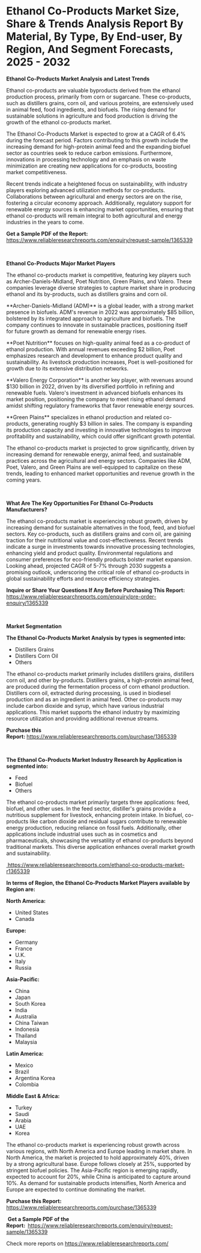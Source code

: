 <p><h1>Ethanol Co-Products Market Size, Share & Trends Analysis Report By Material, By Type, By End-user, By Region, And Segment Forecasts, 2025 - 2032</h1></p><p><strong>Ethanol Co-Products Market Analysis and Latest Trends</strong></p>
<p><p>Ethanol co-products are valuable byproducts derived from the ethanol production process, primarily from corn or sugarcane. These co-products, such as distillers grains, corn oil, and various proteins, are extensively used in animal feed, food ingredients, and biofuels. The rising demand for sustainable solutions in agriculture and food production is driving the growth of the ethanol co-products market.</p><p>The Ethanol Co-Products Market is expected to grow at a CAGR of 6.4% during the forecast period. Factors contributing to this growth include the increasing demand for high-protein animal feed and the expanding biofuel sector as countries seek to reduce carbon emissions. Furthermore, innovations in processing technology and an emphasis on waste minimization are creating new applications for co-products, boosting market competitiveness.</p><p>Recent trends indicate a heightened focus on sustainability, with industry players exploring advanced utilization methods for co-products. Collaborations between agricultural and energy sectors are on the rise, fostering a circular economy approach. Additionally, regulatory support for renewable energy sources is enhancing market opportunities, ensuring that ethanol co-products will remain integral to both agricultural and energy industries in the years to come.</p></p>
<p><strong>Get a Sample PDF of the Report:&nbsp;</strong> <a href="https://www.reliableresearchreports.com/enquiry/request-sample/1365339?utm_campaign=3002&utm_medium=2&utm_source=Github&utm_content=ia&utm_term=22032025&utm_id=ethanol-co-products">https://www.reliableresearchreports.com/enquiry/request-sample/1365339</a></p>
<p>&nbsp;</p>
<p><strong>Ethanol Co-Products Major Market Players</strong></p>
<p><p>The ethanol co-products market is competitive, featuring key players such as Archer-Daniels-Midland, Poet Nutrition, Green Plains, and Valero. These companies leverage diverse strategies to capture market share in producing ethanol and its by-products, such as distillers grains and corn oil.</p><p>**Archer-Daniels-Midland (ADM)** is a global leader, with a strong market presence in biofuels. ADM's revenue in 2022 was approximately $85 billion, bolstered by its integrated approach to agriculture and biofuels. The company continues to innovate in sustainable practices, positioning itself for future growth as demand for renewable energy rises.</p><p>**Poet Nutrition** focuses on high-quality animal feed as a co-product of ethanol production. With annual revenues exceeding $2 billion, Poet emphasizes research and development to enhance product quality and sustainability. As livestock production increases, Poet is well-positioned for growth due to its extensive distribution networks.</p><p>**Valero Energy Corporation** is another key player, with revenues around $130 billion in 2022, driven by its diversified portfolio in refining and renewable fuels. Valero's investment in advanced biofuels enhances its market position, positioning the company to meet rising ethanol demand amidst shifting regulatory frameworks that favor renewable energy sources.</p><p>**Green Plains** specializes in ethanol production and related co-products, generating roughly $3 billion in sales. The company is expanding its production capacity and investing in innovative technologies to improve profitability and sustainability, which could offer significant growth potential.</p><p>The ethanol co-products market is projected to grow significantly, driven by increasing demand for renewable energy, animal feed, and sustainable practices across the agricultural and energy sectors. Companies like ADM, Poet, Valero, and Green Plains are well-equipped to capitalize on these trends, leading to enhanced market opportunities and revenue growth in the coming years.</p></p>
<p>&nbsp;</p>
<p><strong>What Are The Key Opportunities For Ethanol Co-Products Manufacturers?</strong></p>
<p><p>The ethanol co-products market is experiencing robust growth, driven by increasing demand for sustainable alternatives in the food, feed, and biofuel sectors. Key co-products, such as distillers grains and corn oil, are gaining traction for their nutritional value and cost-effectiveness. Recent trends indicate a surge in investments towards innovative processing technologies, enhancing yield and product quality. Environmental regulations and consumer preferences for eco-friendly products bolster market expansion. Looking ahead, projected CAGR of 5-7% through 2030 suggests a promising outlook, underscoring the critical role of ethanol co-products in global sustainability efforts and resource efficiency strategies.</p></p>
<p><strong>Inquire or Share Your Questions If Any Before Purchasing This Report:</strong> <a href="https://www.reliableresearchreports.com/enquiry/pre-order-enquiry/1365339?utm_campaign=3002&utm_medium=2&utm_source=Github&utm_content=ia&utm_term=22032025&utm_id=ethanol-co-products">https://www.reliableresearchreports.com/enquiry/pre-order-enquiry/1365339</a></p>
<p>&nbsp;</p>
<p><strong>Market Segmentation</strong></p>
<p><strong>The Ethanol Co-Products Market Analysis by types is segmented into:</strong></p>
<p><ul><li>Distillers Grains</li><li>Distillers Corn Oil</li><li>Others</li></ul></p>
<p><p>The ethanol co-products market primarily includes distillers grains, distillers corn oil, and other by-products. Distillers grains, a high-protein animal feed, are produced during the fermentation process of corn ethanol production. Distillers corn oil, extracted during processing, is used in biodiesel production and as an ingredient in animal feed. Other co-products may include carbon dioxide and syrup, which have various industrial applications. This market supports the ethanol industry by maximizing resource utilization and providing additional revenue streams.</p></p>
<p><strong>Purchase this Report:&nbsp;</strong><a href="https://www.reliableresearchreports.com/purchase/1365339?utm_campaign=3002&utm_medium=2&utm_source=Github&utm_content=ia&utm_term=22032025&utm_id=ethanol-co-products">https://www.reliableresearchreports.com/purchase/1365339</a></p>
<p>&nbsp;</p>
<p><strong>The Ethanol Co-Products Market Industry Research by Application is segmented into:</strong></p>
<p><ul><li>Feed</li><li>Biofuel</li><li>Others</li></ul></p>
<p><p>The ethanol co-products market primarily targets three applications: feed, biofuel, and other uses. In the feed sector, distiller's grains provide a nutritious supplement for livestock, enhancing protein intake. In biofuel, co-products like carbon dioxide and residual sugars contribute to renewable energy production, reducing reliance on fossil fuels. Additionally, other applications include industrial uses such as in cosmetics and pharmaceuticals, showcasing the versatility of ethanol co-products beyond traditional markets. This diverse application enhances overall market growth and sustainability.</p></p>
<p><a href="https://www.reliableresearchreports.com/ethanol-co-products-market-r1365339?utm_campaign=3002&utm_medium=2&utm_source=Github&utm_content=ia&utm_term=22032025&utm_id=ethanol-co-products">&nbsp;https://www.reliableresearchreports.com/ethanol-co-products-market-r1365339</a></p>
<p><strong>In terms of Region, the Ethanol Co-Products Market Players available by Region are:</strong></p>
<p>
    <p> <strong> North America: </strong>
        <ul>
            <li>United States</li>
            <li>Canada</li>
        </ul>
        </p> 
    <p> <strong> Europe: </strong>
        <ul>
            <li>Germany</li>
            <li>France</li>
            <li>U.K.</li>
            <li>Italy</li>
            <li>Russia</li>
        </ul>
        </p> 
    <p> <strong> Asia-Pacific: </strong>
        <ul>
            <li>China</li>
            <li>Japan</li>
            <li>South Korea</li>
            <li>India</li>
            <li>Australia</li>
            <li>China Taiwan</li>
            <li>Indonesia</li>
            <li>Thailand</li>
            <li>Malaysia</li>
        </ul>
        </p> 
    <p> <strong> Latin America: </strong>
        <ul>
            <li>Mexico</li>
            <li>Brazil</li>
            <li>Argentina Korea</li>
            <li>Colombia</li>
        </ul>
        </p> 
    <p> <strong> Middle East & Africa: </strong>
        <ul>
            <li>Turkey</li>
            <li>Saudi</li>
            <li>Arabia</li>
            <li>UAE</li>
            <li>Korea</li>
        </ul>
    </p>
    </p>
<p><p>The ethanol co-products market is experiencing robust growth across various regions, with North America and Europe leading in market share. In North America, the market is projected to hold approximately 40%, driven by a strong agricultural base. Europe follows closely at 25%, supported by stringent biofuel policies. The Asia-Pacific region is emerging rapidly, expected to account for 20%, while China is anticipated to capture around 10%. As demand for sustainable products intensifies, North America and Europe are expected to continue dominating the market.</p></p>
<p><strong>Purchase this Report: </strong><a href="https://www.reliableresearchreports.com/purchase/1365339?utm_campaign=3002&utm_medium=2&utm_source=Github&utm_content=ia&utm_term=22032025&utm_id=ethanol-co-products">https://www.reliableresearchreports.com/purchase/1365339</a></p>
<p>&nbsp;<strong>Get a Sample PDF of the Report:&nbsp;&nbsp;</strong><a href="https://www.reliableresearchreports.com/enquiry/request-sample/1365339?utm_campaign=3002&utm_medium=2&utm_source=Github&utm_content=ia&utm_term=22032025&utm_id=ethanol-co-products">https://www.reliableresearchreports.com/enquiry/request-sample/1365339</a></p>
<p><strong></strong></p>
<p>Check more reports on <a href="https://www.reliableresearchreports.com/?utm_campaign=3002&utm_medium=2&utm_source=Github&utm_content=ia&utm_term=22032025&utm_id=ethanol-co-products">https://www.reliableresearchreports.com/</a></p>